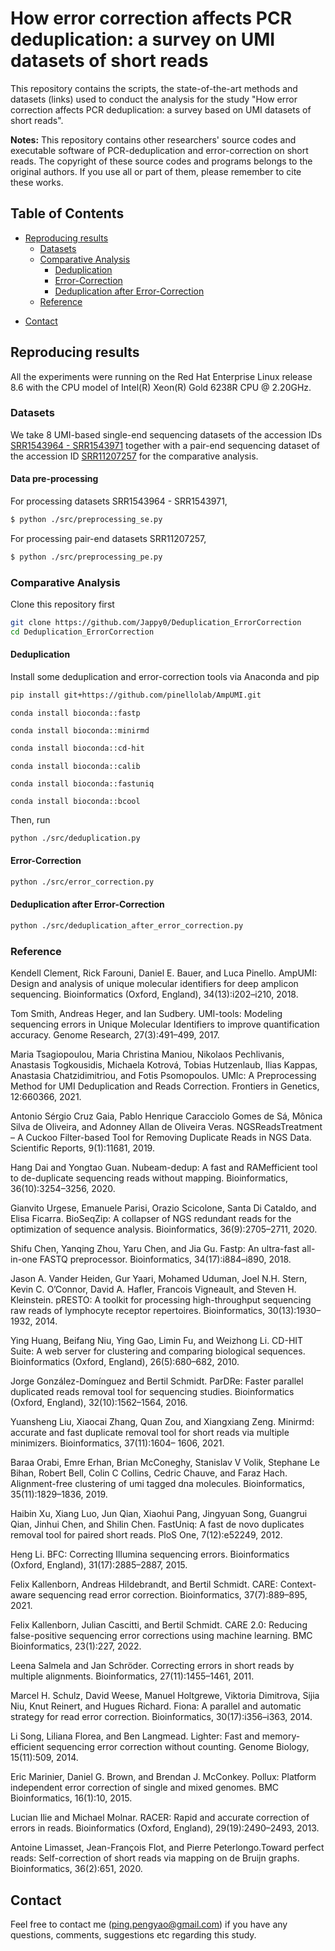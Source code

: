 # How error correction affects PCR deduplication: a survey on UMI datasets of short reads

This repository contains the scripts, the state-of-the-art methods and datasets (links) used to conduct the analysis for the study "How error correction affects PCR deduplication: a survey based on UMI datasets of short reads".

**Notes:** This repository contains other researchers' source codes and executable software of PCR-deduplication and error-correction on short reads. The copyright of these source codes and programs belongs to the original authors. If you use all or part of them, please remember to cite these works.

## Table of Contents

- [Reproducing results](#reproducing-results)
    - [Datasets](#datasets)
    - [Comparative Analysis](#comparative-analysis)
        - [Deduplication](#deduplication)
        - [Error-Correction](#error-correction)
        - [Deduplication after Error-Correction](#deduplication-after-error-correction)
    - [Reference](#reference)
<!-- - License -->
<!-- - How to cite -->
- [Contact](#contact)

## Reproducing results
All the experiments were running on the Red Hat Enterprise Linux release 8.6 with the CPU model of Intel(R) Xeon(R) Gold 6238R CPU @ 2.20GHz.
### Datasets
We take 8 UMI-based single-end sequencing datasets of the accession IDs [SRR1543964 - SRR1543971](https://www.ncbi.nlm.nih.gov/Traces/study/?acc=SRP045430&o=acc_s%3Aa) together with a pair-end sequencing dataset of the accession ID [SRR11207257](https://trace.ncbi.nlm.nih.gov/Traces/?view=run_browser&acc=SRR11207257&display=metadata) for the comparative analysis.
#### Data pre-processing
For processing datasets SRR1543964 - SRR1543971,
```bash
$ python ./src/preprocessing_se.py
```
For processing pair-end datasets SRR11207257,
```bash
$ python ./src/preprocessing_pe.py
```

### Comparative Analysis
Clone this repository first
```bash
git clone https://github.com/Jappy0/Deduplication_ErrorCorrection
cd Deduplication_ErrorCorrection
```

#### Deduplication
Install some deduplication and error-correction tools via Anaconda and pip
```bash
pip install git+https://github.com/pinellolab/AmpUMI.git
```
```
conda install bioconda::fastp
```
```
conda install bioconda::minirmd
```
```bash
conda install bioconda::cd-hit
```
```
conda install bioconda::calib
```
```
conda install bioconda::fastuniq
```
```
conda install bioconda::bcool
```
Then, run
```bash
python ./src/deduplication.py
```

#### Error-Correction
```bash
python ./src/error_correction.py
```
#### Deduplication after Error-Correction
```bash
python ./src/deduplication_after_error_correction.py
```

### Reference
Kendell Clement, Rick Farouni, Daniel E. Bauer, and Luca Pinello. AmpUMI: Design and analysis of unique molecular identifiers for deep amplicon sequencing. Bioinformatics (Oxford, England), 34(13):i202–i210, 2018.

Tom Smith, Andreas Heger, and Ian Sudbery. UMI-tools: Modeling sequencing errors in Unique Molecular Identifiers to improve quantification accuracy. Genome Research, 27(3):491–499, 2017.

Maria Tsagiopoulou, Maria Christina Maniou, Nikolaos Pechlivanis, Anastasis Togkousidis, Michaela Kotrová, Tobias Hutzenlaub, Ilias Kappas, Anastasia Chatzidimitriou, and Fotis Psomopoulos. UMIc: A Preprocessing Method for UMI Deduplication and Reads Correction. Frontiers in Genetics, 12:660366, 2021.

Antonio Sérgio Cruz Gaia, Pablo Henrique Caracciolo Gomes de Sá, Mônica Silva de Oliveira, and Adonney Allan de Oliveira Veras. NGSReadsTreatment – A Cuckoo Filter-based Tool for Removing Duplicate Reads in NGS Data. Scientific Reports, 9(1):11681, 2019.

Hang Dai and Yongtao Guan. Nubeam-dedup: A fast and RAMefficient tool to de-duplicate sequencing reads without mapping. Bioinformatics, 36(10):3254–3256, 2020.

Gianvito Urgese, Emanuele Parisi, Orazio Scicolone, Santa Di Cataldo, and Elisa Ficarra. BioSeqZip: A collapser of NGS redundant reads for the optimization of sequence analysis. Bioinformatics, 36(9):2705–2711, 2020.

Shifu Chen, Yanqing Zhou, Yaru Chen, and Jia Gu. Fastp: An ultra-fast all-in-one FASTQ preprocessor. Bioinformatics, 34(17):i884–i890, 2018.

Jason A. Vander Heiden, Gur Yaari, Mohamed Uduman, Joel N.H. Stern, Kevin C. O’Connor, David A. Hafler, Francois Vigneault, and Steven H. Kleinstein. pRESTO: A toolkit for processing high-throughput sequencing raw reads of lymphocyte receptor repertoires. Bioinformatics, 30(13):1930–1932, 2014.

Ying Huang, Beifang Niu, Ying Gao, Limin Fu, and Weizhong Li. CD-HIT Suite: A web server for clustering and comparing biological sequences. Bioinformatics (Oxford, England), 26(5):680–682, 2010.

Jorge González-Domínguez and Bertil Schmidt. ParDRe: Faster parallel duplicated reads removal tool for sequencing studies. Bioinformatics (Oxford, England), 32(10):1562–1564, 2016.

Yuansheng Liu, Xiaocai Zhang, Quan Zou, and Xiangxiang Zeng. Minirmd: accurate and fast duplicate removal tool for short reads via multiple minimizers. Bioinformatics, 37(11):1604– 1606, 2021.

Baraa Orabi, Emre Erhan, Brian McConeghy, Stanislav V Volik, Stephane Le Bihan, Robert Bell, Colin C Collins, Cedric Chauve, and Faraz Hach. Alignment-free clustering of umi tagged dna molecules. Bioinformatics, 35(11):1829–1836, 2019.

Haibin Xu, Xiang Luo, Jun Qian, Xiaohui Pang, Jingyuan Song, Guangrui Qian, Jinhui Chen, and Shilin Chen. FastUniq: A fast de novo duplicates removal tool for paired short reads. PloS One, 7(12):e52249, 2012.

Heng Li. BFC: Correcting Illumina sequencing errors. Bioinformatics (Oxford, England), 31(17):2885–2887, 2015.

Felix Kallenborn, Andreas Hildebrandt, and Bertil Schmidt. CARE: Context-aware sequencing read error correction. Bioinformatics, 37(7):889–895, 2021.

Felix Kallenborn, Julian Cascitti, and Bertil Schmidt. CARE 2.0: Reducing false-positive sequencing error corrections using machine learning. BMC Bioinformatics, 23(1):227, 2022.

Leena Salmela and Jan Schröder. Correcting errors in short reads by multiple alignments. Bioinformatics, 27(11):1455–1461, 2011.

Marcel H. Schulz, David Weese, Manuel Holtgrewe, Viktoria Dimitrova, Sijia Niu, Knut Reinert, and Hugues Richard. Fiona: A parallel and automatic strategy for read error correction. Bioinformatics, 30(17):i356–i363, 2014.

Li Song, Liliana Florea, and Ben Langmead. Lighter: Fast and memory-efficient sequencing error correction without counting. Genome Biology, 15(11):509, 2014.

Eric Marinier, Daniel G. Brown, and Brendan J. McConkey. Pollux: Platform independent error correction of single and mixed genomes. BMC Bioinformatics, 16(1):10, 2015.

Lucian Ilie and Michael Molnar. RACER: Rapid and accurate correction of errors in reads. Bioinformatics (Oxford, England), 29(19):2490–2493, 2013.

Antoine Limasset, Jean-François Flot, and Pierre Peterlongo.Toward perfect reads: Self-correction of short reads via mapping on de Bruijn graphs. Bioinformatics, 36(2):651, 2020.

<!-- ## License -->

<!-- ## How to cite -->

## Contact
Feel free to contact me (ping.pengyao@gmail.com) if you have any questions, comments, suggestions etc regarding this study.

